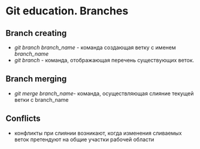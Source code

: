 # Git education. Branches

## Branch creating

* *git branch branch_name* - команда создающая ветку с именем *branch_name*
* *git branch* - команда, отображающая перечень существующих веток.

## Branch merging

*  *git merge branch_name*- команда, осуществляющая слияние текущей ветки с branch_name

## Conflicts

* конфликты при слиянии возникают, когда изменения сливаемых веток претендуют на общие участки рабочей области
